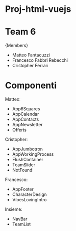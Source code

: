 # Proj-html-vuejs

# Team 6

{Members}

- Matteo Fantacuzzi
- Francesco Fabbri Rebecchi
- Cristopher Ferrari

# Componenti

Matteo:
- App6Squares
- AppCalendar
- AppContacts
- AppNewsletter
- Offerts

Cristopher:
- AppJumbotron
- AppWorkingProcess
- FlushContainer
- TeamSlider
- NotFound

Francesco:
- AppFooter
- CharacterDesign
- VibesLovingIntro

Insieme: 
- NavBar
- TeamList

